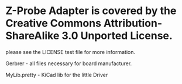 # Z-Probe Adapter is covered by the Creative Commons Attribution-ShareAlike 3.0 Unported License.
please see the LICENSE test file for more information.

Gerbrer -  all files necessary for board manufacturer.

MyLib.pretty - KiCad lib for the little Driver